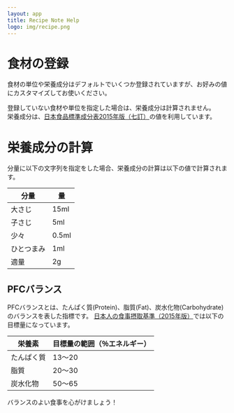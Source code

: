 ```yaml
---
layout: app
title: Recipe Note Help
logo: img/recipe.png
---
```


# 食材の登録
食材の単位や栄養成分はデフォルトでいくつか登録されていますが、お好みの値にカスタマイズしてお使いください。

登録していない食材や単位を指定した場合は、栄養成分は計算されません。  
栄養成分は、[日本食品標準成分表2015年版（七訂）](http://www.mext.go.jp/a_menu/syokuhinseibun/)の値を利用しています。


# 栄養成分の計算
分量に以下の文字列を指定をした場合、栄養成分の計算は以下の値で計算されます。

| 分量 | 量 |
|---|---|
| 大さじ | 15ml |
| 子さじ | 5ml |
| 少々 | 0.5ml |
| ひとつまみ | 1ml |
| 適量 | 2g |

## PFCバランス
PFCバランスとは、たんぱく質(Protein)、脂質(Fat)、炭水化物(Carbohydrate)のバランスを表した指標です。
[日本人の食事摂取基準（2015年版）](https://www.mhlw.go.jp/stf/seisakunitsuite/bunya/kenkou_iryou/kenkou/eiyou/syokuji_kijyun.html)では以下の目標量になっています。

| 栄養素 | 目標量の範囲（％エネルギー）|
|---|---|
| たんぱく質 | 13～20 |
| 脂質 | 20～30 |
| 炭水化物 | 50～65 |

バランスのよい食事を心がけましょう！
